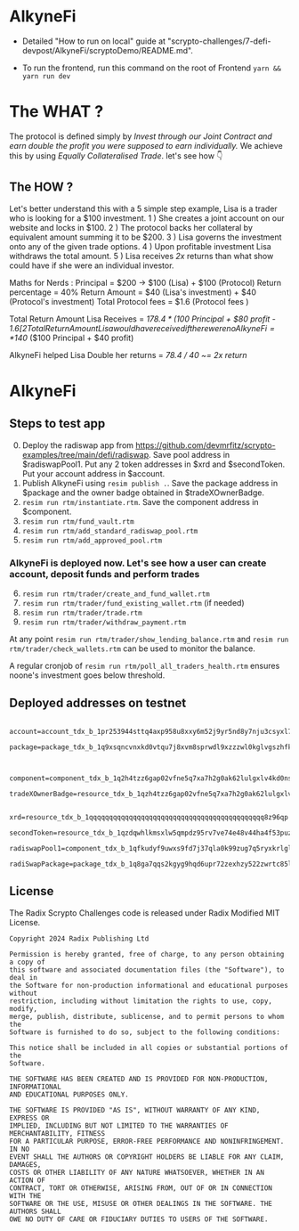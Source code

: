 # AlkyneFi

- Detailed "How to run on local" guide at "scrypto-challenges/7-defi-devpost/AlkyneFi/scryptoDemo/README.md".

- To run the frontend, run this command on the root of Frontend `yarn && yarn run dev`

# The WHAT ?
The protocol is defined simply by 
*Invest through our Joint Contract and earn double the profit you were supposed to earn individually.*
We achieve this by using *Equally Collateralised Trade*.
let's see how 👇

## The HOW ?
Let's better understand this with a 5 simple step example, 
Lisa is a trader who is looking for a $100 investment.
1 ) She creates a joint account on our website and locks in $100.
2 ) The protocol backs her collateral by equivalent amount summing it to be $200.
3 ) Lisa governs the investment onto any of the given trade options.
4 ) Upon profitable investment Lisa withdraws the total amount.
5 ) Lisa receives  *2x* returns than what show could have if she were an individual investor.

Maths for Nerds :
Principal =  $200  -> $100 (Lisa) + $100 (Protocol) 
Return percentage = 40%
Return Amount = $40 (Lisa's investment) + $40 (Protocol's investment)
Total Protocol fees   = $1.6 (Protocol fees )

Total Return Amount Lisa Receives = *$178.4* 
($100 Principal + $80 profit - $1.6 [2% Protocol fees])
Total Return Amount Lisa would have received if there were no AlkyneFi = *$140* 
($100 Principal + $40 profit)

AlkyneFi helped Lisa Double her returns = *78.4 / 40 ~= 2x return*

# AlkyneFi

## Steps to test app

0. Deploy the radiswap app from <https://github.com/devmrfitz/scrypto-examples/tree/main/defi/radiswap>. Save pool address in $radiswapPool1. Put any 2 token addresses in $xrd and $secondToken. Put your account address in $account.
1. Publish AlkyneFi using `resim publish .`. Save the package address in $package and the owner badge obtained in $tradeXOwnerBadge.
2. `resim run rtm/instantiate.rtm`. Save the component address in $component.
3. `resim run rtm/fund_vault.rtm`
4. `resim run rtm/add_standard_radiswap_pool.rtm`
5. `resim run rtm/add_approved_pool.rtm`

### AlkyneFi is deployed now. Let's see how a user can create account, deposit funds and perform trades

6. `resim run rtm/trader/create_and_fund_wallet.rtm`
7. `resim run rtm/trader/fund_existing_wallet.rtm` (if needed)
8. `resim run rtm/trader/trade.rtm`
9. `resim run rtm/trader/withdraw_payment.rtm`

At any point `resim run rtm/trader/show_lending_balance.rtm` and `resim run rtm/trader/check_wallets.rtm` can be used to monitor the balance.

A regular cronjob of `resim run rtm/poll_all_traders_health.rtm` ensures noone's investment goes below threshold.

## Deployed addresses on testnet

```
 account=account_tdx_b_1pr253944sttq4axp958u8xxy6m52j9yr5nd8y7nju3csyxl7y5
 package=package_tdx_b_1q9xsqncvnxkd0vtqu7j8xvm8sprwdl9xzzzwl0kglvgszhfknm


 component=component_tdx_b_1q2h4tzz6gap02vfne5q7xa7h2g0ak62lulgxlv4kd0nsncakph
 tradeXOwnerBadge=resource_tdx_b_1qzh4tzz6gap02vfne5q7xa7h2g0ak62lulgxlv4kd0nsee0cyv

 xrd=resource_tdx_b_1qqqqqqqqqqqqqqqqqqqqqqqqqqqqqqqqqqqqqqqqqqqq8z96qp
 secondToken=resource_tdx_b_1qzdqwhlkmsxlw5qmpdz95rv7ve74e48v44ha4f53puzq5wv38h
 radiswapPool1=component_tdx_b_1qfkudyf9uwxs9fd7j37qla0k99zug7q5ryxkrlglc6usjjr8z2
 radiSwapPackage=package_tdx_b_1q8ga7qqs2kgyg9hqd6upr72zexhzy522zwrtc85lfs0scdjwdh
```


## License

The Radix Scrypto Challenges code is released under Radix Modified MIT License.

    Copyright 2024 Radix Publishing Ltd

    Permission is hereby granted, free of charge, to any person obtaining a copy of
    this software and associated documentation files (the "Software"), to deal in
    the Software for non-production informational and educational purposes without
    restriction, including without limitation the rights to use, copy, modify,
    merge, publish, distribute, sublicense, and to permit persons to whom the
    Software is furnished to do so, subject to the following conditions:

    This notice shall be included in all copies or substantial portions of the
    Software.

    THE SOFTWARE HAS BEEN CREATED AND IS PROVIDED FOR NON-PRODUCTION, INFORMATIONAL
    AND EDUCATIONAL PURPOSES ONLY.

    THE SOFTWARE IS PROVIDED "AS IS", WITHOUT WARRANTY OF ANY KIND, EXPRESS OR
    IMPLIED, INCLUDING BUT NOT LIMITED TO THE WARRANTIES OF MERCHANTABILITY, FITNESS
    FOR A PARTICULAR PURPOSE, ERROR-FREE PERFORMANCE AND NONINFRINGEMENT. IN NO
    EVENT SHALL THE AUTHORS OR COPYRIGHT HOLDERS BE LIABLE FOR ANY CLAIM, DAMAGES,
    COSTS OR OTHER LIABILITY OF ANY NATURE WHATSOEVER, WHETHER IN AN ACTION OF
    CONTRACT, TORT OR OTHERWISE, ARISING FROM, OUT OF OR IN CONNECTION WITH THE
    SOFTWARE OR THE USE, MISUSE OR OTHER DEALINGS IN THE SOFTWARE. THE AUTHORS SHALL
    OWE NO DUTY OF CARE OR FIDUCIARY DUTIES TO USERS OF THE SOFTWARE.

